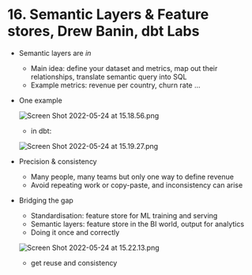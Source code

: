 # 16. Semantic Layers & Feature stores, Drew Banin, dbt Labs

- Semantic layers are *in*
    - Main idea: define your dataset and metrics, map out their relationships, translate semantic query into SQL
    - Example metrics: revenue per country, churn rate …
- One example
    
    ![Screen Shot 2022-05-24 at 15.18.56.png](16%20Semantic%20Layers%20&%20Feature%20stores,%20Drew%20Banin,%20d%2035f3454677d04429b85ce0fb48519d92/Screen_Shot_2022-05-24_at_15.18.56.png)
    
    - in dbt:
    
    ![Screen Shot 2022-05-24 at 15.19.27.png](16%20Semantic%20Layers%20&%20Feature%20stores,%20Drew%20Banin,%20d%2035f3454677d04429b85ce0fb48519d92/Screen_Shot_2022-05-24_at_15.19.27.png)
    
- Precision & consistency
    - Many people, many teams but only one way to define revenue
    - Avoid repeating work or copy-paste, and inconsistency can arise

- Bridging the gap
    - Standardisation: feature store for ML training and serving
    - Semantic layers: feature store in the BI world, output for analytics
    - Doing it once and correctly
    
    ![Screen Shot 2022-05-24 at 15.22.13.png](16%20Semantic%20Layers%20&%20Feature%20stores,%20Drew%20Banin,%20d%2035f3454677d04429b85ce0fb48519d92/Screen_Shot_2022-05-24_at_15.22.13.png)
    
    - get reuse and consistency